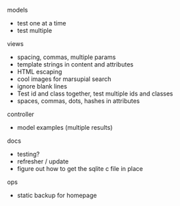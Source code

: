 models
- test one at a time
- test multiple

views
- spacing, commas, multiple params
- template strings in content and attributes
- HTML escaping
- cool images for marsupial search
- ignore blank lines
- Test id and class together, test multiple ids and classes
- spaces, commas, dots, hashes in attributes

controller
- model examples (multiple results)

docs
- testing?
- refresher / update
- figure out how to get the sqlite c file in place

ops
- static backup for homepage
